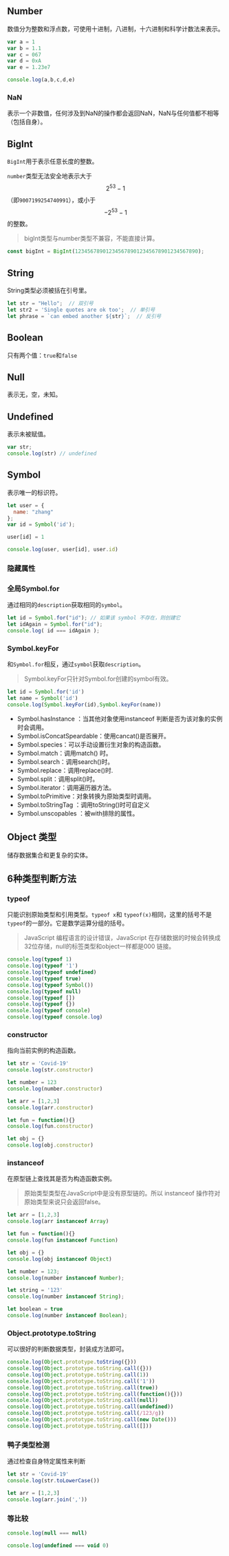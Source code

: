 ## Number

数值分为整数和浮点数，可使用十进制，八进制，十六进制和科学计数法来表示。

```jsx
var a = 1
var b = 1.1
var c = 067
var d = 0xA
var e = 1.23e7

console.log(a,b,c,d,e)
```

### NaN

表示一个非数值，任何涉及到NaN的操作都会返回NaN，NaN与任何值都不相等（包括自身）。

## BigInt

`BigInt`用于表示任意长度的整数。

`number`类型无法安全地表示大于 $$2^{53}-1$$（即`9007199254740991`），或小于$$-2^{53}-1$$的整数。

> bigInt类型与number类型不兼容，不能直接计算。
> 

```jsx
const bigInt = BigInt(1234567890123456789012345678901234567890);
```

## String

String类型必须被括在引号里。

```jsx
let str = "Hello";  // 双引号
let str2 = 'Single quotes are ok too';  // 单引号
let phrase = `can embed another ${str}`;  // 反引号
```

## Boolean

只有两个值：`true`和`false`

## Null

表示无，空，未知。

## Undefined

表示未被赋值。

```jsx
var str;
console.log(str) // undefined
```

## Symbol

表示唯一的标识符。

```jsx
let user = {
  name: "zhang"
};
var id = Symbol('id');

user[id] = 1

console.log(user, user[id], user.id)
```

### 隐藏属性

### 全局Symbol.for

通过相同的`description`获取相同的`symbol`。

```jsx
let id = Symbol.for("id"); // 如果该 symbol 不存在，则创建它
let idAgain = Symbol.for("id");
console.log( id === idAgain );
```

### Symbol.keyFor

和`Symbol.for`相反，通过`symbol`获取`description`。

> Symbol.keyFor只针对Symbol.for创建的symbol有效。
> 

```jsx
let id = Symbol.for('id')
let name = Symbol('id')
console.log(Symbol.keyFor(id),Symbol.keyFor(name))
```

- Symbol.hasInstance ：当其他对象使用instanceof 判断是否为该对象的实例时会调用。
- Symbol.isConcatSpeardable：使用cancat()是否展开。
- Symbol.species：可以手动设置衍生对象的构造函数。
- Symbol.match：调用match() 时。
- Symbol.search：调用search()时。
- Symbol.replace：调用replace()时.
- Symbol.split：调用split()时。
- Symbol.iterator：调用遍历器方法。
- Symbol.toPrimitive：对象转换为原始类型时调用。
- Symbol.toStringTag ：调用toString()时可自定义
- Symbol.unscopables ：被with排除的属性。

## Object 类型

储存数据集合和更复杂的实体。

## 6种类型判断方法

### typeof

只能识别原始类型和引用类型。`typeof x`和 `typeof(x)`相同，这里的括号不是`typeof`的一部分。它是数学运算分组的括号。

> JavaScript 编程语言的设计错误，JavaScript 在存储数据的时候会转换成32位存储，null的标签类型和object一样都是000 链接。
> 

```jsx
console.log(typeof 1)
console.log(typeof '1')
console.log(typeof undefined)
console.log(typeof true)
console.log(typeof Symbol())
console.log(typeof null)
console.log(typeof [])
console.log(typeof {})
console.log(typeof console)
console.log(typeof console.log)
```

### constructor

指向当前实例的构造函数。

```jsx
let str = 'Covid-19'
console.log(str.constructor)

let number = 123
console.log(number.constructor)

let arr = [1,2,3]
console.log(arr.constructor)

let fun = function(){}
console.log(fun.constructor)

let obj = {}
console.log(obj.constructor)
```

### instanceof

在原型链上查找其是否为构造函数实例。

> 原始类型类型在JavaScript中是没有原型链的。所以 instanceof 操作符对原始类型来说只会返回false。
> 

```jsx
let arr = [1,2,3]
console.log(arr instanceof Array)

let fun = function(){}
console.log(fun instanceof Function)

let obj = {}
console.log(obj instanceof Object)

let number = 123;
console.log(number instanceof Number);

let string = '123'
console.log(number instanceof String);

let boolean = true
console.log(number instanceof Boolean);
```

### Object.prototype.toString

可以很好的判断数据类型，封装成方法即可。

```jsx
console.log(Object.prototype.toString({}))
console.log(Object.prototype.toString.call({}))
console.log(Object.prototype.toString.call(1))
console.log(Object.prototype.toString.call('1'))
console.log(Object.prototype.toString.call(true))
console.log(Object.prototype.toString.call(function(){}))
console.log(Object.prototype.toString.call(null))
console.log(Object.prototype.toString.call(undefined))
console.log(Object.prototype.toString.call(/123/g))
console.log(Object.prototype.toString.call(new Date()))
console.log(Object.prototype.toString.call([]))
```

### 鸭子类型检测

通过检查自身特定属性来判断

```jsx
let str = 'Covid-19'
console.log(str.toLowerCase())

let arr = [1,2,3]
console.log(arr.join(','))
```

### 等比较

```jsx
console.log(null === null)

console.log(undefined === void 0)
```
